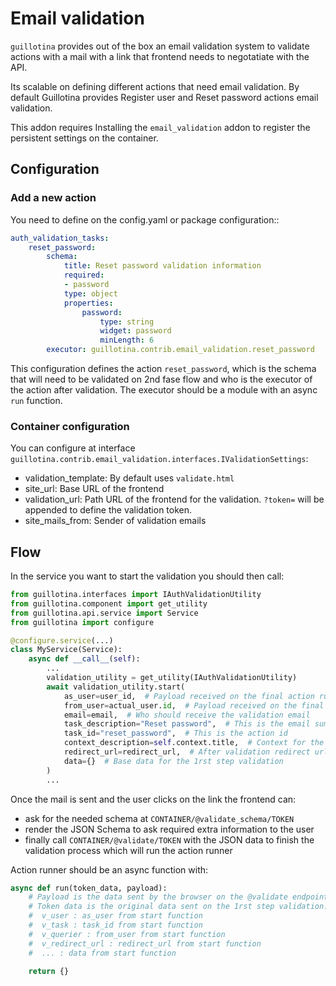 # Email validation

`guillotina` provides out of the box an email validation system to validate actions with a mail with a link that frontend needs to negotatiate with the API.

Its scalable on defining different actions that need email validation. By default Guillotina provides Register user and Reset password actions email validation.

This addon requires Installing the `email_validation` addon to register the persistent settings on the container.

## Configuration

### Add a new action

You need to define on the config.yaml or package configuration::

```yaml
auth_validation_tasks:
    reset_password:
        schema:
            title: Reset password validation information
            required:
            - password
            type: object
            properties:
                password:
                    type: string
                    widget: password
                    minLength: 6
        executor: guillotina.contrib.email_validation.reset_password
```

This configuration defines the action `reset_password`, which is the schema that will need to be validated on 2nd fase flow and who is the executor of the action after validation.
The executor should be a module with an async `run` function.

### Container configuration

You can configure at interface `guillotina.contrib.email_validation.interfaces.IValidationSettings`:

- validation_template: By default uses `validate.html`
- site_url: Base URL of the frontend
- validation_url: Path URL of the frontend for the validation. `?token=` will be appended to define the validation token.
- site_mails_from: Sender of validation emails

## Flow

In the service you want to start the validation you should then call:

```python
from guillotina.interfaces import IAuthValidationUtility
from guillotina.component import get_utility
from guillotina.api.service import Service
from guillotina import configure

@configure.service(...)
class MyService(Service):
    async def __call__(self):
        ...
        validation_utility = get_utility(IAuthValidationUtility)
        await validation_utility.start(
            as_user=user_id,  # Payload received on the final action runner
            from_user=actual_user.id,  # Payload received on the final action runner
            email=email,  # Who should receive the validation email
            task_description="Reset password",  # This is the email summary
            task_id="reset_password",  # This is the action id
            context_description=self.context.title,  # Context for the mail
            redirect_url=redirect_url,  # After validation redirect url
            data={}  # Base data for the 1rst step validation
        )
        ...
```

Once the mail is sent and the user clicks on the link the frontend can:

- ask for the needed schema at `CONTAINER/@validate_schema/TOKEN`
- render the JSON Schema to ask required extra information to the user
- finally call `CONTAINER/@validate/TOKEN` with the JSON data to finish the validation process which will run the action runner

Action runner should be an async function with:

```python
async def run(token_data, payload):
    # Payload is the data sent by the browser on the @validate endpoint (2nd step validation).
    # Token data is the original data sent on the 1rst step validation.
    #  v_user : as_user from start function
    #  v_task : task_id from start function
    #  v_querier : from_user from start function
    #  v_redirect_url : redirect_url from start function
    #  ... : data from start function

    return {}

```
